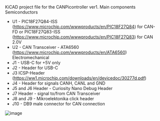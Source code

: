 
KiCAD project file for the CANPicontroller ver1.
Main components
Semiconductors
- U1 - PIC18F27Q84-ISS (https://www.microchip.com/wwwproducts/en/PIC18F27Q84) for CAN-FD or PIC18F27Q83-ISS (https://www.microchip.com/wwwproducts/en/PIC18F27Q83) for CAN 2.0V 
- U2 - CAN Transceiver - ATA6560 (https://www.microchip.com/wwwproducts/en/ATA6560)
Electromechanical
- J1 - USB-C for +5V only
- J2 - Header for USB-C
- J3 ICSP-Header (https://ww1.microchip.com/downloads/en/devicedoc/30277d.pdf)
- J4 - Header for signals CANH, CANL and GND
- J5 and J6 Header - Curiosity Nano Debug Header
- J7 Header - signal to/from CAN Transceiver
- J8 and J9 - Mikroelektonika click header
- J10 - DB9 male connector for CAN connection




![image](https://user-images.githubusercontent.com/82336645/116558031-4f919580-a8ff-11eb-8554-bc1d3ab76805.png)

